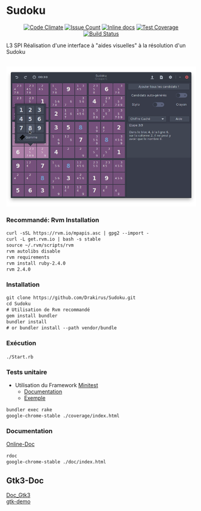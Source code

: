 # Sudoku


<p align="center">
<a href="https://codeclimate.com/github/Drakirus/Sudoku"><img src="https://codeclimate.com/github/Drakirus/Sudoku/badges/gpa.svg" alt="Code Climate"></a>
<a href="https://codeclimate.com/github/Drakirus/Sudoku"><img src="https://codeclimate.com/github/Drakirus/Sudoku/badges/issue_count.svg" alt="Issue Count"></a>
<a href="http://inch-ci.org/github/Drakirus/Sudoku"><img src="http://inch-ci.org/github/Drakirus/Sudoku.svg?branch=master" alt="Inline docs"></a>
<a href="https://codeclimate.com/github/Drakirus/Sudoku/coverage"><img src="https://codeclimate.com/github/Drakirus/Sudoku/badges/coverage.svg" alt="Test Coverage"></a>
<a href="https://travis-ci.org/Drakirus/Sudoku"><img src="https://travis-ci.org/Drakirus/Sudoku.svg" alt="Build Status"></a>
</p>

L3 SPI Réalisation d'une interface à "aides visuelles" à la résolution  d'un Sudoku 

<p align="center">
  <a href="https://raw.githubusercontent.com/Drakirus/Sudoku/master/screen.png">
    <img alt="ScreenShot~ prompt" src="https://raw.githubusercontent.com/Drakirus/Sudoku/master/screen.png">
  </a>
</p>

### Recommandé: Rvm Installation
```
curl -sSL https://rvm.io/mpapis.asc | gpg2 --import -
curl -L get.rvm.io | bash -s stable
source ~/.rvm/scripts/rvm
rvm autolibs disable
rvm requirements
rvm install ruby-2.4.0
rvm 2.4.0
```

### Installation  
```
git clone https://github.com/Drakirus/Sudoku.git
cd Sudoku
# Utilisation de Rvm recommandé
gem install bundler
bundler install
# or bundler install --path vendor/bundle
```

### Exécution
`./Start.rb`

### Tests unitaire
* Utilisation du Framework [Minitest](https://github.com/seattlerb/minitest) 
  - [Documentation](http://docs.seattlerb.org/minitest/)
  - [Exemple](https://github.com/Drakirus/Sudoku/blob/master/test/cell_test.rb)

```
bundler exec rake
google-chrome-stable ./coverage/index.html
```

### Documentation

[Online-Doc](http://sudoku.drakirus.com/)  
```
rdoc
google-chrome-stable ./doc/index.html
```
## Gtk3-Doc

[Doc_Gtk3](https://lazka.github.io/pgi-docs/Gtk-3.0/classes.html)  
[gtk-demo](https://github.com/ruby-gnome2/ruby-gnome2/tree/master/gtk3/sample/gtk-demo)
